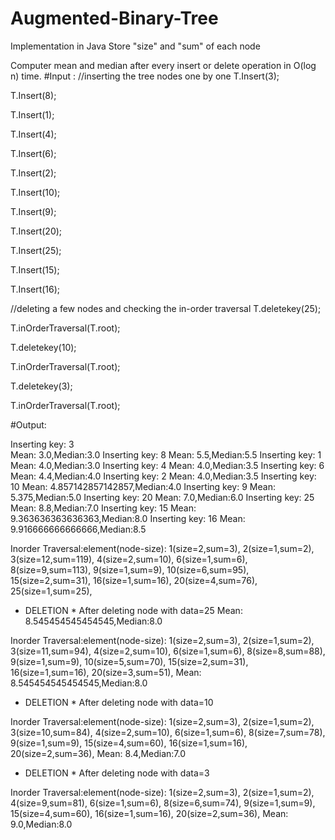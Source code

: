 # Augmented-Binary-Tree
Implementation in Java
Store "size" and "sum" of each node

Computer mean and median after every insert or delete operation in O(log n) time.
#Input :
//inserting the tree nodes one by one
T.Insert(3);

T.Insert(8);

T.Insert(1);

T.Insert(4);

T.Insert(6);

T.Insert(2);

T.Insert(10);

T.Insert(9);

T.Insert(20);

T.Insert(25);

T.Insert(15);

T.Insert(16);

//deleting a few nodes and checking the in-order traversal
T.deletekey(25);

T.inOrderTraversal(T.root);

T.deletekey(10);

T.inOrderTraversal(T.root);

T.deletekey(3);

T.inOrderTraversal(T.root);


#Output:

Inserting key: 3<br>
Mean: 3.0,Median:3.0
Inserting key: 8
Mean: 5.5,Median:5.5
Inserting key: 1
Mean: 4.0,Median:3.0
Inserting key: 4
Mean: 4.0,Median:3.5
Inserting key: 6
Mean: 4.4,Median:4.0
Inserting key: 2
Mean: 4.0,Median:3.5
Inserting key: 10
Mean: 4.857142857142857,Median:4.0
Inserting key: 9
Mean: 5.375,Median:5.0
Inserting key: 20
Mean: 7.0,Median:6.0
Inserting key: 25
Mean: 8.8,Median:7.0
Inserting key: 15
Mean: 9.363636363636363,Median:8.0
Inserting key: 16
Mean: 9.916666666666666,Median:8.5

Inorder Traversal:element(node-size): 
1(size=2,sum=3),
2(size=1,sum=2),
3(size=12,sum=119),
4(size=2,sum=10),
6(size=1,sum=6),
8(size=9,sum=113),
9(size=1,sum=9),
10(size=6,sum=95),
15(size=2,sum=31),
16(size=1,sum=16),
20(size=4,sum=76),
25(size=1,sum=25),



* DELETION *
After deleting node with data=25
Mean: 8.545454545454545,Median:8.0

Inorder Traversal:element(node-size): 
1(size=2,sum=3),
2(size=1,sum=2),
3(size=11,sum=94),
4(size=2,sum=10),
6(size=1,sum=6),
8(size=8,sum=88),
9(size=1,sum=9),
10(size=5,sum=70),
15(size=2,sum=31),
16(size=1,sum=16),
20(size=3,sum=51),
Mean: 8.545454545454545,Median:8.0



* DELETION *
After deleting node with data=10

Inorder Traversal:element(node-size): 
1(size=2,sum=3),
2(size=1,sum=2),
3(size=10,sum=84),
4(size=2,sum=10),
6(size=1,sum=6),
8(size=7,sum=78),
9(size=1,sum=9),
15(size=4,sum=60),
16(size=1,sum=16),
20(size=2,sum=36),
Mean: 8.4,Median:7.0



* DELETION *
After deleting node with data=3

Inorder Traversal:element(node-size): 
1(size=2,sum=3),
2(size=1,sum=2),
4(size=9,sum=81),
6(size=1,sum=6),
8(size=6,sum=74),
9(size=1,sum=9),
15(size=4,sum=60),
16(size=1,sum=16),
20(size=2,sum=36),
Mean: 9.0,Median:8.0
